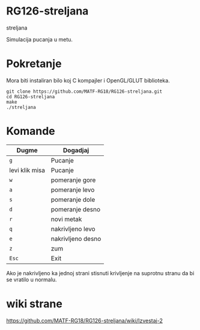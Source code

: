 # RG126-streljana
streljana

Simulacija pucanja u metu.

# Pokretanje
Mora biti instaliran bilo koj C kompajler i OpenGL/GLUT biblioteka.

```shell
git clone https://github.com/MATF-RG18/RG126-streljana.git
cd RG126-streljana
make
./streljana
```

# Komande

 Dugme | Dogadjaj
-----|------
 `g` | Pucanje 
 levi klik misa | Pucanje 
 `w`  | pomeranje  gore 
 `a`  | pomeranje levo 
 `s`  | pomeranje  dole 
 `d`  | pomeranje  desno
 `r` | novi metak 
  `q`  | nakrivljeno levo 
 `e`  | nakrivljeno desno
  `z`  | zum
 `Esc` | Exit 
 
Ako je nakrivljeno ka jednoj strani stisnuti krivljenje na suprotnu stranu da bi se vratilo u normalu.


# wiki strane

https://github.com/MATF-RG18/RG126-streljana/wiki/Izvestaj-2
